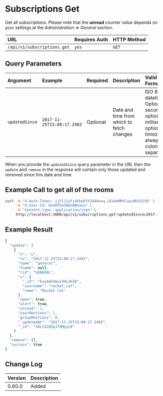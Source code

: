 # Subscriptions Get

Get all subscriptions. Please note that the **unread** counter value depends on your settings at the _Administration =&gt; General_ section.

| URL | Requires Auth | HTTP Method |
| :--- | :--- | :--- |
| `/api/v1/subscriptions.get` | `yes` | `GET` |

## Query Parameters

| Argument | Example | Required | Description | Valid Format\(s\) |
| :--- | :--- | :--- | :--- | :--- |
| `updatedSince` | `2017-11-25T15:08:17.248Z` | Optional | Date and time from which to fetch changes | ISO 8601 datetime. Optional seconds, optional milliseconds, optional timezone, always with colon time separators |

When you provide the `updatedSince` query parameter in the URL then the `update` and `remove` in the response will contain only those updated and removed since this date and time.

## Example Call to get all of the rooms

```bash
curl -H "X-Auth-Token: ijFlJ1yfidXhwEYY284Anoq_iEsOeMMVCupzNhX22tB" \
     -H "X-User-Id: hw5DThnhQmxDWnavu" \
     -H "Content-type: application/json" \
     http://localhost:3000/api/v1/subscriptions.get?updatedSince=2017-11-25T15:08:17.248Z
```

## Example Result

```javascript
{
  "update": [
    {
      "t": "c",
      "ts": "2017-11-25T15:08:17.249Z",
      "name": "general",
      "fname": null,
      "rid": "GENERAL",
      "u": {
        "_id": "EoyAmF4mxx5HxJHJB",
        "username": "rocket.cat",
        "name": "Rocket Cat"
      },
      "open": true,
      "alert": true,
      "unread": 1,
      "userMentions": 1,
      "groupMentions": 0,
      "_updatedAt": "2017-11-25T15:08:17.249Z",
      "_id": "5ALsG3QhpJfdMpyc8"
    }
  ],
  "remove": [],
  "success": true
}
```

## Change Log

| Version | Description |
| :--- | :--- |
| 0.60.0 | Added |

